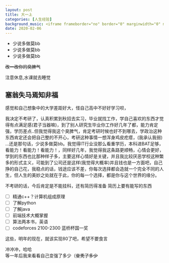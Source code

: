 ```yaml
---
layout: post
title: 大一上
categories: [人生经验]
background_music: <iframe frameborder="no" border="0" marginwidth="0" marginheight="0" width=100% height=86 src="//music.163.com/outchain/player?type=2&id=326719&auto=1&height=66"></iframe>
date: 2020-02-06
---
```


- 少说多做莫bb
- 少说多做莫bb
- 少说多做莫bb

~~改一改你的臭脾气~~

注意休息,水课就去睡觉

## 塞翁失马焉知非福

感觉和自己想象中的大学差距好大，怪自己高中不好好学习呗，

我决定不考研了，认真积累到秋招去实习，毕业就找工作，学自己喜欢的东西才觉得有点满足感(君子当器嘛)，到了别人研究生毕业你工作好几年了都，能力肯定强，学历差点..但我觉得我这个臭脾气，肯定考研时候也好不到哪去，学政治这种东西肯定还会把自己整的不开心，考研这种事情一想浑身鸡皮疙瘩，(我承认我弱) ...还是那句话，少说多做莫bb。我觉得IT行业没那么看重学历，本科进BAT足够，看能力！看能力！看能力！，同样好几年，我觉得我这条路更顺畅，心情会更好，学到的东西也比那种样子多，主要这样心情好是关键，并且我比较厌恶学校这种繁多的形式主义，可能到了公司还是这样(我觉得大概率)并且钱也是一方面吧，自己挣的自己花，我稳点的话，钱途应该不差，你每次选择都会造就一个完全不同的人生，但人生的美妙之处就在于此，你的每一个选择，都是你与这个世界的缘分。

不考研的话，今后肯定是不能挂科，还有简历得准备
简历上要有能写的东西

- [ ] 精通c++？计算机组成原理
- [ ] 了解python
- [ ] 了解java
- [ ] 前端技术大概掌握
- [ ] 算法两本书，英语
- [ ] codeforces 2100-2300 蓝桥杯国一奖

这些，明年的现在，就该实现$80%$了吧，希望不要食言

冲冲冲，哈哈  
等一年后我来看看自己变强了多少（~~变秃了多少~~